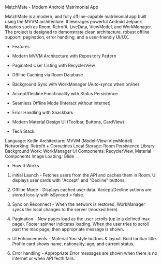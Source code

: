MatchMate - Modern Android Matrimonial App

MatchMate is a modern, and fully offline-capable matrimonial app built using the MVVM architecture.
It leverages powerful Android Jetpack libraries such as Room, Retrofit, LiveData, ViewModel, and WorkManager.
The project is designed to demonstrate clean architecture, robust offline support, pagination, error handling, and a user-friendly UI/UX.

- Features

- Modern MVVM Architecture with Repository Pattern
- Paginated User Listing with RecyclerView
- Offline Caching via Room Database
- Background Sync with WorkManager (Auto-syncs when online)
- Accept/Decline Functionality with Status Persistence
- Seamless Offline Mode (Interact without internet)
- Error Handling with Snackbars
- Modern Material Design UI (Toolbar, Buttons, CardView)

- Tech Stack

Language: Kotlin
Architecture: MVVM (Model-View-ViewModel)
Networking: Retrofit + Coroutines
Local Storage: Room Persistence Library
Background Work: WorkManager
UI Components: RecyclerView, Material Components
Image Loading: Glide

- How It Works

1. Initial Launch - 
Fetches users from the API and caches them in Room.
UI displays user cards with "Accept" and "Decline" buttons.

2. Offline Mode -
Displays cached user data.
Accept/Decline actions are stored locally with isSynced = false.

3. Sync on Reconnect - 
When the network is restored, WorkManager syncs the local changes to the server (mocked here).

4. Pagination -
New pages load as the user scrolls (up to a defined max page).
Footer spinner indicates loading.
When the user tries to scroll past the max page, then appropriate message is shown.

6. UI Enhancements -
Material You style buttons & layout.
Bold toolbar title.
Profile card shows name, nationality, age, and current status.

7. Error handling - 
Appropriate Error messages are shown when there is no internet or when API fecth fails.
